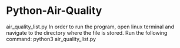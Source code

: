 # Python-Air-Quality

air_quality_list.py
In order to run the program, open linux terminal and navigate to the directory where the file   is stored.
Run the following command: python3 air_quality_list.py
